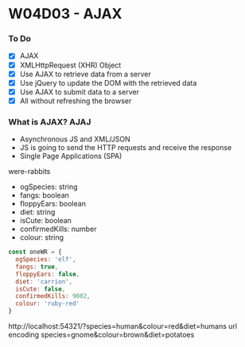 # W04D03 - AJAX

### To Do
- [x] AJAX
- [x] XMLHttpRequest (XHR) Object
- [x] Use AJAX to retrieve data from a server
- [x] Use jQuery to update the DOM with the retrieved data
- [x] Use AJAX to submit data to a server
- [x] All without refreshing the browser

### What is AJAX? AJAJ
* Asynchronous JS and XML/JSON
* JS is going to send the HTTP requests and receive the response
* Single Page Applications (SPA)


were-rabbits
* ogSpecies: string
* fangs: boolean
* floppyEars: boolean
* diet: string
* isCute: boolean
* confirmedKills: number
* colour: string

```js
const oneWR = {
  ogSpecies: 'elf',
  fangs: true,
  floppyEars: false,
  diet: 'carrion',
  isCute: false,
  confirmedKills: 9002,
  colour: 'ruby-red'
}
```


http://localhost:54321/?species=human&colour=red&diet=humans
url encoding
                        species=gnome&colour=brown&diet=potatoes












